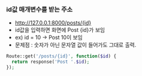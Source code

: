 ### id값 매개변수를 받는 주소

- http://127.0.0.1:8000/posts/{id}
- id값을 입력하면 화면에 Post {id}가 보임
- ex) id = 10 -> Post 10이 보임
- 문제점 : 숫자가 아닌 문자열 값이 들어가도 그대로 출력.

```php
Route::get('/posts/{id}', function($id) {
  return response('Post '.$id);
});
```
